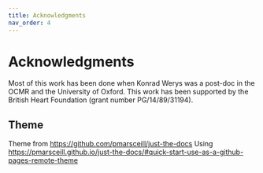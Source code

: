```yaml
---
title: Acknowledgments
nav_order: 4
---
```


# Acknowledgments

Most of this work has been done when Konrad Werys was a post-doc in the OCMR and the University of Oxford.
This work has been supported by the British Heart Foundation (grant number PG/14/89/31194).

## Theme
Theme from <https://github.com/pmarsceill/just-the-docs>
Using <https://pmarsceill.github.io/just-the-docs/#quick-start-use-as-a-github-pages-remote-theme>
